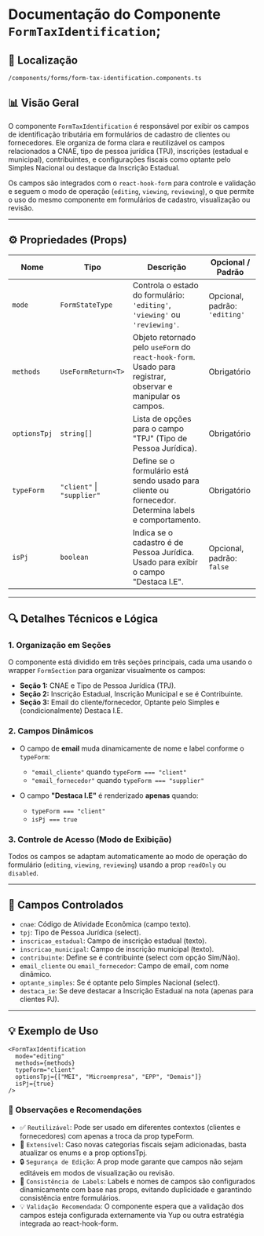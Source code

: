 # Documentação do Componente `FormTaxIdentification`;

## 📁 Localização

`/components/forms/form-tax-identification.components.ts`

## 📊 Visão Geral

O componente `FormTaxIdentification` é responsável por exibir os campos de identificação tributária em formulários de cadastro de clientes ou fornecedores. Ele organiza de forma clara e reutilizável os campos relacionados a CNAE, tipo de pessoa jurídica (TPJ), inscrições (estadual e municipal), contribuintes, e configurações fiscais como optante pelo Simples Nacional ou destaque da Inscrição Estadual.

Os campos são integrados com o `react-hook-form` para controle e validação e seguem o modo de operação (`editing`, `viewing`, `reviewing`), o que permite o uso do mesmo componente em formulários de cadastro, visualização ou revisão.

---

## ⚙️ Propriedades (Props)

| Nome         | Tipo                                               | Descrição                                                                                                     | Opcional / Padrão            |
|--------------|----------------------------------------------------|---------------------------------------------------------------------------------------------------------------|------------------------------|
| `mode`       | `FormStateType`                                    | Controla o estado do formulário: `'editing'`, `'viewing'` ou `'reviewing'`.                                  | Opcional, padrão: `'editing'` |
| `methods`    | `UseFormReturn<T>`                                 | Objeto retornado pelo `useForm` do `react-hook-form`. Usado para registrar, observar e manipular os campos.   | Obrigatório                  |
| `optionsTpj` | `string[]`                                         | Lista de opções para o campo "TPJ" (Tipo de Pessoa Jurídica).                                                | Obrigatório                  |
| `typeForm`   | `"client"` \| `"supplier"`                         | Define se o formulário está sendo usado para cliente ou fornecedor. Determina labels e comportamento.         | Obrigatório                  |
| `isPj`       | `boolean`                                          | Indica se o cadastro é de Pessoa Jurídica. Usado para exibir o campo "Destaca I.E".                           | Opcional, padrão: `false`    |

---

## 🔍 Detalhes Técnicos e Lógica

### 1. Organização em Seções
O componente está dividido em três seções principais, cada uma usando o wrapper `FormSection` para organizar visualmente os campos:

- **Seção 1:** CNAE e Tipo de Pessoa Jurídica (TPJ).
- **Seção 2:** Inscrição Estadual, Inscrição Municipal e se é Contribuinte.
- **Seção 3:** Email do cliente/fornecedor, Optante pelo Simples e (condicionalmente) Destaca I.E.

### 2. Campos Dinâmicos
- O campo de **email** muda dinamicamente de nome e label conforme o `typeForm`:
  - `"email_cliente"` quando `typeForm === "client"`
  - `"email_fornecedor"` quando `typeForm === "supplier"`

- O campo **"Destaca I.E"** é renderizado **apenas** quando:
  - `typeForm === "client"`
  - `isPj === true`

### 3. Controle de Acesso (Modo de Exibição)
Todos os campos se adaptam automaticamente ao modo de operação do formulário (`editing`, `viewing`, `reviewing`) usando a prop `readOnly` ou `disabled`.

---

## 📝 Campos Controlados

- `cnae`: Código de Atividade Econômica (campo texto).
- `tpj`: Tipo de Pessoa Jurídica (select).
- `inscricao_estadual`: Campo de inscrição estadual (texto).
- `inscricao_municipal`: Campo de inscrição municipal (texto).
- `contribuinte`: Define se é contribuinte (select com opção Sim/Não).
- `email_cliente` ou `email_fornecedor`: Campo de email, com nome dinâmico.
- `optante_simples`: Se é optante pelo Simples Nacional (select).
- `destaca_ie`: Se deve destacar a Inscrição Estadual na nota (apenas para clientes PJ).

---

## 💡 Exemplo de Uso

```tsx
<FormTaxIdentification
  mode="editing"
  methods={methods}
  typeForm="client"
  optionsTpj={["MEI", "Microempresa", "EPP", "Demais"]}
  isPj={true}
/>
```

### 🚀 Observações e Recomendações
- ✅ `Reutilizável`: Pode ser usado em diferentes contextos (clientes e fornecedores) com apenas a troca da prop typeForm.
- 🧩 `Extensível`: Caso novas categorias fiscais sejam adicionadas, basta atualizar os enums e a prop optionsTpj.
- 🔒 `Segurança de Edição`: A prop mode garante que campos não sejam editáveis em modos de visualização ou revisão.
- 🔁 `Consistência de Labels`: Labels e nomes de campos são configurados dinamicamente com base nas props, evitando duplicidade e garantindo consistência entre formulários.
- 💡 `Validação Recomendada`: O componente espera que a validação dos campos esteja configurada externamente via Yup ou outra estratégia integrada ao react-hook-form.

